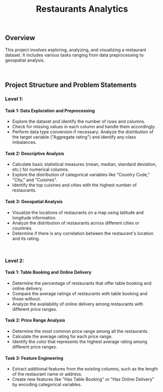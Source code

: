 <h1 align="center">Restaurants Analytics</h1>

<br>

## Overview
This project involves exploring, analyzing, and visualizing a restaurant dataset. It includes various tasks ranging from data preprocessing to geospatial analysis.

<br>

## Project Structure and Problem Statements
### Level 1: 
#### Task 1: Data Exploration and Preprocessing
- Explore the dataset and identify the number of rows and columns.
- Check for missing values in each column and handle them accordingly.
- Perform data type conversion if necessary. Analyze the distribution of the target variable ("Aggregate rating") and identify any class imbalances.

#### Task 2: Descriptive Analysis
- Calculate basic statistical measures (mean, median, standard deviation, etc.) for numerical columns.
- Explore the distribution of categorical variables like "Country Code," "City," and "Cuisines".
- Identify the top cuisines and cities with the highest number of restaurants.

#### Task 3: Geospatial Analysis
- Visualize the locations of restaurants on a map using latitude and longitude information.
- Analyze the distribution of restaurants across different cities or countries.
- Determine if there is any correlation between the restaurant's location and its rating.

<br>

### Level 2: 
#### Task 1: Table Booking and Online Delivery
- Determine the percentage of restaurants that offer table booking and online delivery.
- Compare the average ratings of restaurants with table booking and those without.
- Analyze the availability of online delivery among restaurants with different price ranges.

#### Task 2: Price Range Analysis
- Determine the most common price range among all the restaurants.
- Calculate the average rating for each price range.
- Identify the color that represents the highest average rating among different price ranges.

#### Task 3: Feature Engineering
- Extract additional features from the existing columns, such as the length of the restaurant name or address.
- Create new features like "Has Table Booking" or "Has Online Delivery" by encoding categorical variables.

